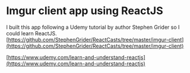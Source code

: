 Imgur client app using ReactJS
====

I built this app following a Udemy tutorial by author Stephen Grider so I could learn ReactJS. 
[https://github.com/StephenGrider/ReactCasts/tree/master/imgur-client](https://github.com/StephenGrider/ReactCasts/tree/master/imgur-client)


[https://www.udemy.com/learn-and-understand-reactjs](https://www.udemy.com/learn-and-understand-reactjs)
